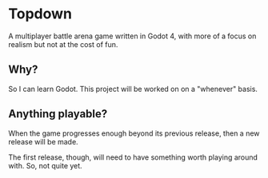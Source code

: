 # Topdown
 A multiplayer battle arena game written in Godot 4, with more of a focus on realism but not at the cost of fun.

 ## Why?
 So I can learn Godot. This project will be worked on on a "whenever" basis.

## Anything playable?
When the game progresses enough beyond its previous release, then a new release will be made.

The first release, though, will need to have something worth playing around with. So, not quite yet.

